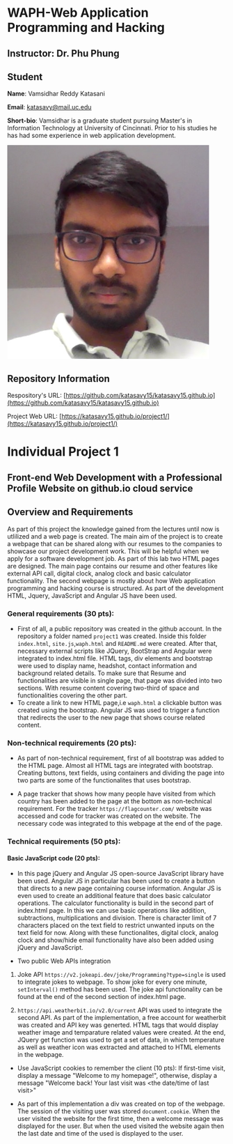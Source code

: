 # WAPH-Web Application Programming and Hacking

## Instructor: Dr. Phu Phung

## Student

**Name**: Vamsidhar Reddy Katasani

**Email**: katasavy@mail.uc.edu

**Short-bio**: Vamsidhar is a graduate student pursuing Master's in Information Technology at University of Cincinnati. Prior to his studies he has had some experience in web application development.

![Vamsidhar's headshot](images/Mine.jpg)

## Repository Information

Respository's URL: [https://github.com/katasavy15/katasavy15.github.io](https://github.com/katasavy15/katasavy15.github.io)

Project Web URL: [https://katasavy15.github.io/project1/](https://katasavy15.github.io/project1/)

# Individual Project 1
## Front-end Web Development with a Professional Profile Website on github.io cloud service

## Overview and Requirements 

As part of this project the knowledge gained from the lectures until now is utlilized and a web page is created. The main aim of the project is to create a webpage that can be shared along with our resumes to the companies to showcase our project development work. This will be helpful when we apply for a software development job. As part of this lab two HTML pages are designed. The main page contains our resume and other features like external API call, digital clock, analog clock and basic calculator functionality. The second webpage is mostly about how Web application programming and hacking course is structured. As part of the development HTML, Jquery, JavaScript and Angular JS have been used.

### General requirements (30 pts): 

+ First of all, a public repository was created in the github account. In the repository a folder named `project1` was created. Inside this folder `index.html`, `site.js`,`waph.html` and `README.md` were created. After that, necessary external scripts like JQuery, BootStrap and Angular were integrated to index.html file. HTML tags, div elements and bootstrap were used to display name, headshot, contact information and background related details. To make sure that Resume and functionalities are visible in single page, that page was divided into two sections. With resume content covering two-third of space and functionalities covering the other part. 
 ​
+ To create a link to new HTML page,i.e `waph.html` a clickable button was created using the bootstrap. Angular JS was used to trigger a function that redirects the user to the new page that shows course related content.
 ​
### Non-technical requirements (20 pts):

+ As part of non-technical requirement, first of all bootstrap was added to the HTML page. Almost all HTML tags are integrated with bootstrap. Creating buttons, text fields, using containers and dividing the page into two parts are some of the functionalites that uses bootstrap.

+ A page tracker that shows how many people have visited from which country has been added to the page at the bottom as non-technical requirement. For the tracker `https://flagcounter.com/` website was accessed and code for tracker was created on the website. The necessary code was integrated to this webpage at the end of the page.

### Technical requirements (50 pts):

#### Basic JavaScript code (20 pts):

+ In this page jQuery and Angular JS open-source JavaScript library have been used. Angular JS in particular has been used to create a button that directs to a new page containing course information. Angular JS is even used to create an additional feature that does basic calculator operations. The calculator functionality is build in the second part of index.html page. In this we can use basic operations like addition, subtractions, multiplications and division. There is character limit of 7 characters placed on the text field to restrict unwanted inputs on the text field for now. Along with these functionalites, digital clock, analog clock and show/hide email functionality have also been added using jQuery and JavaScript.

+ Two public Web APIs integration

1. Joke API `https://v2.jokeapi.dev/joke/Programming?type=single` is used to integrate jokes to webpage. To show joke for every one minute, `setInterval()` method has been used. The joke api functionality can be found at the end of the second section of index.html page.

2. `https://api.weatherbit.io/v2.0/current` API was used to integrate the second API. As part of the implementation, a free account for weatherbit was created and API key was generted. HTML tags that would display weather image and temparature related values were created. At the end, JQuery get function was used to get a set of data, in which temperature as well as weather icon was extracted and attached to HTML elements in the webpage.

+ Use JavaScript cookies to remember the client (10 pts): If first-time visit, display a message "Welcome to my homepage!", otherwise, display a message "Welcome back! Your last visit was <the date/time of last visit>"

+ As part of this implementation a div was created on top of the webpage. The session of the visiting user was stored `document.cookie`. When the user visited the website for the first time, then a welcome message was displayed for the user. But when the used visited the website again then the last date and time of the used is displayed to the user. 
